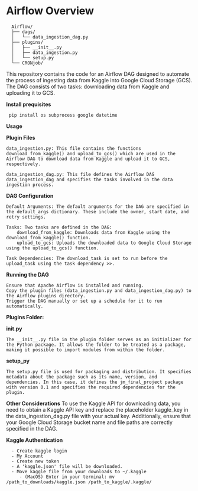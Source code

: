 # Airflow Overview

      Airflow/
      ├── dags/
      │   └── data_ingestion_dag.py
      ├── plugins/
      │   ├── __init__.py
      │   ├── data_ingestion.py
      │   └── setup.py
      └── CRONjob/



This repository contains the code for an Airflow DAG designed to automate the process of ingesting data from Kaggle into Google Cloud Storage (GCS). The DAG consists of two tasks: downloading data from Kaggle and uploading it to GCS.

**Install prequisites**
   
     pip install os subprocess google datetime


**Usage**

  **Plugin Files**

    data_ingestion.py: This file contains the functions download_from_kaggle() and upload_to_gcs() which are used in the Airflow DAG to download data from Kaggle and upload it to GCS, respectively.

    data_ingestion_dag.py: This file defines the Airflow DAG data_ingestion_dag and specifies the tasks involved in the data ingestion process.

  **DAG Configuration**

    Default Arguments: The default arguments for the DAG are specified in the default_args dictionary. These include the owner, start date, and retry settings.

    Tasks: Two tasks are defined in the DAG:
        download_from_kaggle: Downloads data from Kaggle using the download_from_kaggle() function.
        upload_to_gcs: Uploads the downloaded data to Google Cloud Storage using the upload_to_gcs() function.

    Task Dependencies: The download_task is set to run before the upload_task using the task dependency >>.

  **Running the DAG**

    Ensure that Apache Airflow is installed and running.
    Copy the plugin files (data_ingestion.py and data_ingestion_dag.py) to the Airflow plugins directory.
    Trigger the DAG manually or set up a schedule for it to run automatically.

**Plugins Folder:**

  **__init__.py**

    The __init__.py file in the plugin folder serves as an initializer for the Python package. It allows the folder to be treated as a package, making it possible to import modules from within the folder.

  **setup_py**
    
    The setup.py file is used for packaging and distribution. It specifies metadata about the package such as its name, version, and dependencies. In this case, it defines the jm_final_project package with version 0.1 and specifies the required dependencies for the plugin.

  **Other Considerations**
    To use the Kaggle API for downloading data, you need to obtain a Kaggle API key and replace the placeholder kaggle_key in the data_ingestion_dag.py file with your actual key. Additionally, ensure that your Google Cloud Storage bucket name and file paths are correctly specified in the DAG.

  **Kaggle Authentication**
      
      - Create kaggle login
      - My Account
      - Create new token
      - A 'kaggle.json' file will be downloaded.
      - Move kaggle file from your downloads to ~/.kaggle
         - (MacOS) Enter in your terminal: mv /path_to_downloads/kaggle.json /path_to_kaggle/.kaggle/
